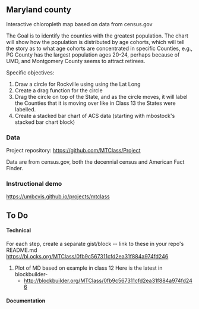 ## Maryland county

Interactive chloropleth map based on data from census.gov

The Goal is to identify the counties with the greatest population.
The chart will show how the population is distributed by age cohorts, which
will tell the story as to what age cohorts are concentrated in specific Counties, e.g., PG County has the largest population ages 20-24, perhaps because of UMD, and Montgomery County seems to attract retirees.

Specific objectives:

1) Draw a circle for Rockville using using the Lat Long
2) Create a drag function for the circle
3) Drag the circle on top of the State, and as the circle moves, it will label the Counties that it is moving over like in Class 13 the States were labelled.
4) Create a stacked bar chart of ACS data (starting with mbostock's stacked bar chart block)

### Data

Project repository: https://github.com/MTClass/Project

Data are from census.gov, both the decennial census and American Fact Finder.

### Instructional demo

https://umbcvis.github.io/projects/mtclass

## To Do

#### Technical

For each step, create a separate gist/block -- link to these in your repo's README.md
https://bl.ocks.org/MTClass/0fb9c567311cfd2ea31f884a974fd246

1. Plot of MD based on example in class 12
Here is the latest in blockbuilder-
    * http://blockbuilder.org/MTClass/0fb9c567311cfd2ea31f884a974fd246

#### Documentation
